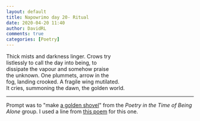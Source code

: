 ```yaml
---  
layout: default  
title: Napowrimo day 20- Ritual  
date: 2020-04-20 11:40  
author: DavidRL  
comments: true  
categories: [Poetry]  
---  
```

Thick mists and darkness linger. Crows try  
listlessly to call the day into being, to  
dissipate the vapour and somehow praise  
the unknown. One plummets, arrow in the  
fog, landing crooked. A fragile wing mutilated.  
It cries, summoning the dawn, the golden world.  

***  

Prompt was to "make <a href="https://ypn.poetrysociety.org.uk/workshop/what-is-a-golden-shovel-with-peter-kahn/">a golden shovel</a>" from the<em> Poetry in the Time of Being Alone</em> group. I used a line from <a href="https://www.newyorker.com/magazine/2001/09/24/try-to-praise-the-mutilated-world">this poem</a> for this one.  
